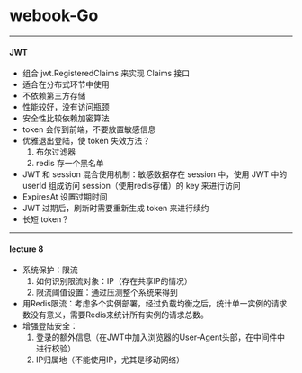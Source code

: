 # webook-Go

---

#### JWT

- 组合 jwt.RegisteredClaims 来实现 Claims 接口
- 适合在分布式环节中使用
- 不依赖第三方存储
- 性能较好，没有访问瓶颈
- 安全性比较依赖加密算法
- token 会传到前端，不要放置敏感信息
- 优雅退出登陆，使 token 失效方法？
  1. 布尔过滤器
  2. redis 存一个黑名单
- JWT 和 session 混合使用机制：敏感数据存在 session 中，使用 JWT 中的 userId 组成访问 session（使用redis存储）的 key 来进行访问
- ExpiresAt 设置过期时间
- JWT 过期后，刷新时需要重新生成 token 来进行续约
- 长短 token？
---

#### lecture 8

- 系统保护：限流
  1. 如何识别限流对象：IP（存在共享IP的情况）
  2. 限流阈值设置：通过压测整个系统来得到
- 用Redis限流：考虑多个实例部署，经过负载均衡之后，统计单一实例的请求数没有意义，需要Redis来统计所有实例的请求总数。
- 增强登陆安全：
  1. 登录的额外信息（在JWT中加入浏览器的User-Agent头部，在中间件中进行校验）
  2. IP归属地（不能使用IP，尤其是移动网络）

